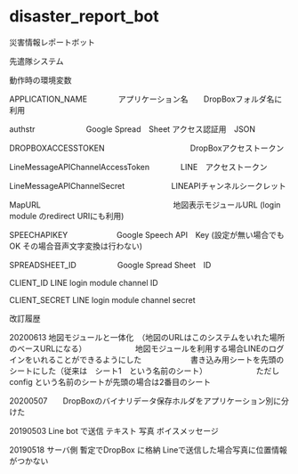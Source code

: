 # disaster_report_bot
災害情報レポートボット

先遣隊システム

動作時の環境変数

APPLICATION_NAME　　　　アプリケーション名　　DropBoxフォルダ名に利用

authstr     　　　　　　 Google Spread　Sheet アクセス認証用　JSON

DROPBOXACCESSTOKEN　　　　　　　　　　　DropBoxアクセストークン

LineMessageAPIChannelAccessToken　　　　LINE　アクセストークン

LineMessageAPIChannelSecret　　　　　　LINEAPIチャンネルシークレット

MapURL　　　　　　　　　　　　　　　　　地図表示モジュールURL
                                      (login module のredirect URIにも利用)

SPEECHAPIKEY　　　　　               　Google Speech API　Key
             (設定が無い場合でもOK その場合音声文字変換は行わない)

SPREADSHEET_ID　　　　　               Google Spread Sheet　ID

CLIENT_ID                  LINE login module  channel ID

CLIENT_SECRET              LINE login module channel secret


改訂履歴


20200613   地図モジュールと一体化　（地図のURLはこのシステムをいれた場所のベースURLになる）
　　　　　　地図モジュールを利用する場合LINEのログインをいれることができるようにした
　　　　　　書き込み用シートを先頭のシートにした（従来は　シート1　という名前のシート）
　　　　　　ただし　config という名前のシートが先頭の場合は2番目のシート　　　　　　　


20200507　　DropBoxのバイナリデータ保存ホルダをアプリケーション別に分けた


20190503   Line bot で送信   テキスト  写真   ボイスメッセージ   

20190518   サーバ側 暫定でDropBox に格納   Lineで送信した場合写真に位置情報がつかない
